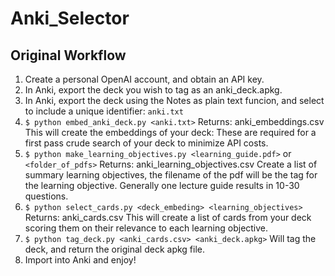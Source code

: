 # Anki_Selector


## Original Workflow
1. Create a personal OpenAI account, and obtain an API key.
2. In Anki, export the deck you wish to tag as an anki_deck.apkg.
3. In Anki, export the deck using the Notes as plain text funcion, and select to include a unique identifier: `anki.txt`
4. `$ python embed_anki_deck.py <anki.txt>` Returns: anki_embeddings.csv This will create the embeddings of your deck: These are required for a first pass crude search of your deck to minimize API costs.
5. `$ python make_learning_objectives.py <learning_guide.pdf>` or `<folder_of_pdfs>` Returns: anki_learning_objectives.csv Create a list of summary learning objectives, the filename of the pdf will be the tag for the learning objective. Generally one lecture guide results in 10-30 questions.
6. `$ python select_cards.py <deck_embeding> <learning_objectives>` Returns: anki_cards.csv This will create a list of cards from your deck scoring them on their relevance to each learning objective.
7. `$ python tag_deck.py <anki_cards.csv> <anki_deck.apkg>` Will tag the deck, and return the original deck apkg file.
8. Import into Anki and enjoy!